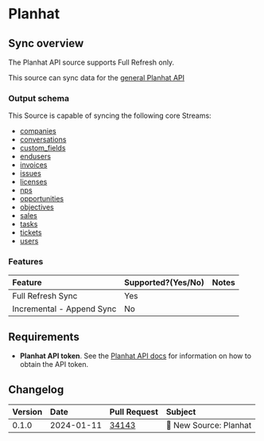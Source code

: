 # Planhat

## Sync overview

The Planhat API source supports Full Refresh only.

This source can sync data for the [general Planhat API](https://docs.planhat.com/#**planhat_models**ß)

### Output schema

This Source is capable of syncing the following core Streams:

- [companies](https://docs.planhat.com/#companies)
- [conversations](https://docs.planhat.com/#conversations)
- [custom_fields](https://docs.planhat.com/#custom_fields)
- [endusers](https://docs.planhat.com/#endusers)
- [invoices](https://docs.planhat.com/#invoices)
- [issues](https://docs.planhat.com/#issues)
- [licenses](https://docs.planhat.com/#licenses)
- [nps](https://docs.planhat.com/#nps)
- [opportunities](https://docs.planhat.com/#opportunities)
- [objectives](https://docs.planhat.com/#objectives)
- [sales](https://docs.planhat.com/#sales)
- [tasks](https://docs.planhat.com/#tasks)
- [tickets](https://docs.planhat.com/#tickets)
- [users](https://docs.planhat.com/#users)

### Features

| Feature                   | Supported?\(Yes/No\) | Notes |
| :------------------------ | :------------------- | :---- |
| Full Refresh Sync         | Yes                  |       |
| Incremental - Append Sync | No                   |       |

## Requirements

- **Planhat API token**. See the [Planhat API docs](https://docs.planhat.com/#authentication) for information on how to obtain the API token.

## Changelog

| Version | Date       | Pull Request                                             | Subject               |
| :------ | :--------- | :------------------------------------------------------- | :-------------------- |
| 0.1.0   | 2024-01-11 | [34143](https://github.com/airbytehq/airbyte/pull/34143) | 🎉 New Source: Planhat |
